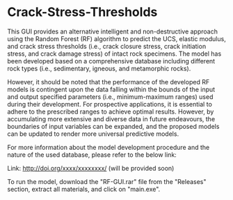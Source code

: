 # Crack-Stress-Thresholds
This GUI provides an alternative intelligent and non-destructive approach using the Random Forest (RF) algorithm to predict the UCS, elastic modulus, and crack stress thresholds (i.e., crack closure stress, crack initiation stress, and crack damage stress) of intact rock specimens. The model has been developed based on a comprehensive database including different rock types (i.e., sedimentary, igneous, and metamorphic rocks). 

However, it should be noted that the performance of the developed RF models is contingent upon the data falling within the bounds of the input and output specified parameters (i.e., minimum-maximum ranges) used during their development. For prospective applications, it is essential to adhere to the prescribed ranges to achieve optimal results. However, by accumulating more extensive and diverse data in future endeavours, the boundaries of input variables can be expanded, and the proposed models can be updated to render more universal predictive models.

For more information about the model development procedure and the nature of the used database, please refer to the below link:

Link: http://doi.org/xxxx/xxxxxxxx/    (will be provided soon)

To run the model, download the "RF-GUI.rar" file from the "Releases" section, extract all materials, and click on "main.exe". 
